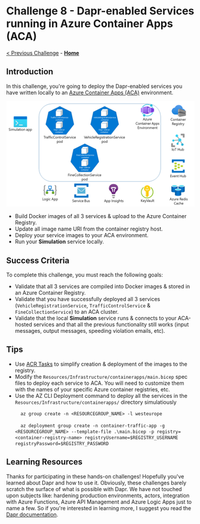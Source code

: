 # Challenge 8 - Dapr-enabled Services running in Azure Container Apps (ACA)

[< Previous Challenge](./Challenge-08.md) - **[Home](../README.md)**

## Introduction

In this challenge, you're going to deploy the Dapr-enabled services you have written locally to an [Azure Container Apps (ACA)](https://docs.microsoft.com/en-us/azure/container-apps/) environment.

![architecture](../images/Challenge-09/architecture.png)

- Build Docker images of all 3 services & upload to the Azure Container Registry.
- Update all image name URI from the container registry host.
- Deploy your service images to your ACA environment.
- Run your **Simulation** service locally.

## Success Criteria

To complete this challenge, you must reach the following goals:

- Validate that all 3 services are compiled into Docker images & stored in an Azure Container Registry.
- Validate that you have successfully deployed all 3 services (`VehicleRegistrationService`, `TrafficControlService` & `FineCollectionService`) to an ACA cluster.
- Validate that the local **Simulation** service runs & connects to your ACA-hosted services and that all the previous functionality still works (input messages, output messages, speeding violation emails, etc).

## Tips

- Use [ACR Tasks](https://docs.microsoft.com/en-us/azure/container-registry/container-registry-tasks-overview) to simplify creation & deployment of the images to the registry.
- Modify the `Resources/Infrastructure/containerapps/main.bicep` spec files to deploy each service to ACA. You will need to customize them with the names of your specific Azure container registries, etc.
- Use the AZ CLI Deployment command to deploy all the services in the `Resources/Infrastructure/containerapps/` directory simulatiously
  ```shell
    az group create -n <RESOURCEGROUP_NAME> -l westeurope

    az deployment group create -n container-traffic-app -g <RESOURCEGROUP_NAME> --template-file .\main.bicep -p registry=<container-registry-name> registryUsername=$REGISTRY_USERNAME registryPassword=$REGISTRY_PASSWORD
  ```

## Learning Resources

Thanks for participating in these hands-on challenges! Hopefully you've learned about Dapr and how to use it. Obviously, these challenges barely scratch the surface of what is possible with Dapr. We have not touched upon subjects like: hardening production environments, actors, integration with Azure Functions, Azure API Management and Azure Logic Apps just to name a few. So if you're interested in learning more, I suggest you read the [Dapr documentation](https://docs.dapr.io).
